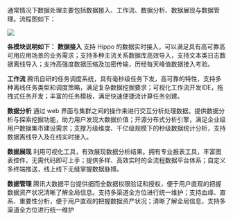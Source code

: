 通常情况下数据处理主要包括数据接入、工作流、数据分析、数据展现与数据管理。流程图如下：

![](http://imgcache.tce.fsphere.cn/image/mc.qcloudimg.com/static/img/b77a8a0af8c3f7e07ed3c581721d0ac8/image.png)

**各模块说明如下：**
**数据接入**
支持 Hippo 的数据实时接入，可以满足具有高可靠高可用应用场景的业务需求；支持多种主流关系数据库高效导入，支持文本类日志数据离线导入；支持高强度数据压缩及加密传输，历经每天峰值数据接入考验。

**工作流**
腾讯自研的任务调度系统，具有毫秒级任务下发，高可靠的特性，支持多种离线任务类型和调度策略，满足复杂数据挖掘要求；可视化工作流开发IDE，拖拽式任务开发；丰富的任务模板，满足快速便捷流计算任务创建。

**数据分析**
通过 web 界面与集群之间的操作来进行交互分析处理数据。提供数据分析与探索挖掘功能，助力用户发现大数据价值；开源分布式分析引擎，满足企业级用户数据集市建设需求；支撑万级维度、千亿级规模下的秒级数据统计分析，支持数据离线导入及在线实时接入。

**数据展现**
利用可视化工具，有效展现数据分析结果。拥有专业报表工具，丰富图表控件，无需代码即可上手；提供多样、高效实时的全流程数据平台体系；自定义多终端推送，线上线下无缝掌握数据脉搏。

**数据管理**
腾讯大数据平台提供细而全数据权限验证和授权，便于用户直观的把握数据资产状况清晰了解全局信息。支持多渠道全方位进行统一维护；支持血缘、直系、重要性分析，便于用户直观的把握数据资产状况；清晰了解全局信息，支持多渠道全方位进行统一维护
